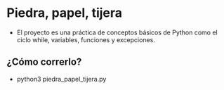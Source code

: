 # Piedra, papel, tijera

- El proyecto es una práctica de conceptos básicos de Python como el ciclo while, variables, funciones y excepciones.


## ¿Cómo correrlo?

- python3 piedra_papel_tijera.py 